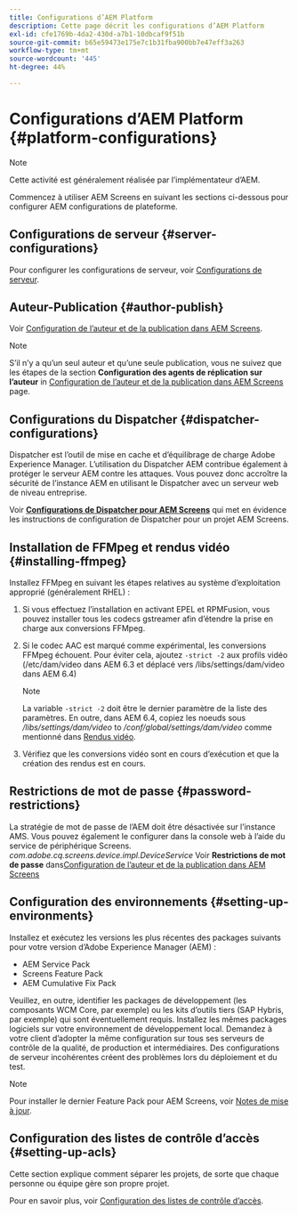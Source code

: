 ```yaml
---
title: Configurations d’AEM Platform
description: Cette page décrit les configurations d’AEM Platform
exl-id: cfe1769b-4da2-430d-a7b1-10dbcaf9f51b
source-git-commit: b65e59473e175e7c1b31fba900bb7e47eff3a263
workflow-type: tm+mt
source-wordcount: '445'
ht-degree: 44%

---
```


# Configurations d’AEM Platform  {#platform-configurations}

>[!NOTE]
>
>Cette activité est généralement réalisée par l’implémentateur d’AEM.

Commencez à utiliser AEM Screens en suivant les sections ci-dessous pour configurer AEM configurations de plateforme.

## Configurations de serveur {#server-configurations}

Pour configurer les configurations de serveur, voir [Configurations de serveur](https://experienceleague.adobe.com/en/docs/experience-manager-screens/user-guide/administering/configuring-screens-introduction#ServerConfiguration).

## Auteur-Publication {#author-publish}

Voir [Configuration de l’auteur et de la publication dans AEM Screens](https://experienceleague.adobe.com/en/docs/experience-manager-screens/user-guide/administering/author-publish/author-and-publish).

>[!NOTE]
>
>S’il n’y a qu’un seul auteur et qu’une seule publication, vous ne suivez que les étapes de la section **Configuration des agents de réplication sur l’auteur** in [Configuration de l’auteur et de la publication dans AEM Screens](https://experienceleague.adobe.com/en/docs/experience-manager-screens/user-guide/administering/author-publish/author-and-publish) page.

## Configurations du Dispatcher {#dispatcher-configurations}

Dispatcher est l’outil de mise en cache et d’équilibrage de charge Adobe Experience Manager. L’utilisation du Dispatcher AEM contribue également à protéger le serveur AEM contre les attaques. Vous pouvez donc accroître la sécurité de l’instance AEM en utilisant le Dispatcher avec un serveur web de niveau entreprise.

Voir **[Configurations de Dispatcher pour AEM Screens](https://experienceleague.adobe.com/en/docs/experience-manager-screens/user-guide/administering/dispatcher-configurations-aem-screens)** qui met en évidence les instructions de configuration de Dispatcher pour un projet AEM Screens.

## Installation de FFMpeg et rendus vidéo {#installing-ffmpeg}

Installez FFMpeg en suivant les étapes relatives au système d’exploitation approprié (généralement RHEL) :

1. Si vous effectuez l’installation en activant EPEL et RPMFusion, vous pouvez installer tous les codecs gstreamer afin d’étendre la prise en charge aux conversions FFMpeg.
1. Si le codec AAC est marqué comme expérimental, les conversions FFMpeg échouent. Pour éviter cela, ajoutez `-strict -2` aux profils vidéo (/etc/dam/video dans AEM 6.3 et déplacé vers /libs/settings/dam/video dans AEM 6.4)

   >[!NOTE]
   >
   >La variable `-strict -2` doit être le dernier paramètre de la liste des paramètres. En outre, dans AEM 6.4, copiez les noeuds sous */libs/settings/dam/video* to */conf/global/settings/dam/video* comme mentionné dans [Rendus vidéo](https://experienceleague.adobe.com/en/docs/experience-manager-screens/user-guide/authoring/product-features/generating-renditions).
1. Vérifiez que les conversions vidéo sont en cours d’exécution et que la création des rendus est en cours.

## Restrictions de mot de passe {#password-restrictions}

La stratégie de mot de passe de l’AEM doit être désactivée sur l’instance AMS. Vous pouvez également le configurer dans la console web à l’aide du service de périphérique Screens. *com.adobe.cq.screens.device.impl.DeviceService*
Voir **Restrictions de mot de passe** dans[Configuration de l’auteur et de la publication dans AEM Screens](https://experienceleague.adobe.com/en/docs/experience-manager-screens/user-guide/administering/author-publish/author-and-publish)

## Configuration des environnements {#setting-up-environments}

Installez et exécutez les versions les plus récentes des packages suivants pour votre version d’Adobe Experience Manager (AEM) :

* AEM Service Pack
* Screens Feature Pack
* AEM Cumulative Fix Pack

Veuillez, en outre, identifier les packages de développement (les composants WCM Core, par exemple) ou les kits d’outils tiers (SAP Hybris, par exemple) qui sont éventuellement requis.
Installez les mêmes packages logiciels sur votre environnement de développement local. Demandez à votre client d’adopter la même configuration sur tous ses serveurs de contrôle de la qualité, de production et intermédiaires. Des configurations de serveur incohérentes créent des problèmes lors du déploiement et du test.

>[!NOTE]
>
>Pour installer le dernier Feature Pack pour AEM Screens, voir [Notes de mise à jour](https://experienceleague.adobe.com/en/docs/experience-manager-screens/user-guide/aem-screens-introduction).

## Configuration des listes de contrôle d’accès {#setting-up-acls}

Cette section explique comment séparer les projets, de sorte que chaque personne ou équipe gère son propre projet.

Pour en savoir plus, voir [Configuration des listes de contrôle d’accès](https://experienceleague.adobe.com/en/docs/experience-manager-screens/user-guide/administering/setting-up-acls).
